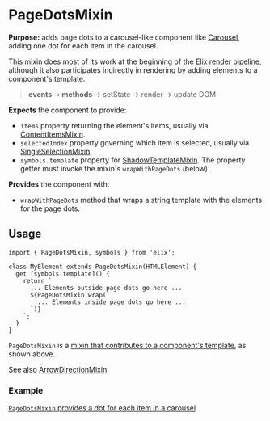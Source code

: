 # PageDotsMixin

**Purpose:** adds page dots to a carousel-like component like [Carousel](Carousel), adding one dot for each item in the carousel.

This mixin does most of its work at the beginning of the [Elix render pipeline](/documentation#elix-render-pipeline), although it also participates indirectly in rendering by adding elements to a component's template.

> **events** ➞ **methods** → setState → render → update DOM

**Expects** the component to provide:
* `items` property returning the element's items, usually via [ContentItemsMixin](ContentItemsMixin).
* `selectedIndex` property governing which item is selected, usually via [SingleSelectionMixin](SingleSelectionMixin).
* `symbols.template` property for [ShadowTemplateMixin](ShadowTemplateMixin). The property getter must invoke the mixin's `wrapWithPageDots` (below).

**Provides** the component with:
* `wrapWithPageDots` method that wraps a string template with the elements for the page dots.


## Usage

    import { PageDotsMixin, symbols } from 'elix';

    class MyElement extends PageDotsMixin(HTMLElement) {
      get [symbols.template]() {
        return `
          ... Elements outside page dots go here ...
          ${PageDotsMixin.wrap(`
            ... Elements inside page dots go here ...
          `)}
        `;
      }
    }

`PageDotsMixin` is a [mixin that contributes to a component's template](mixins#mixins-that-contribute-to-a-component-s-template), as shown above.

See also [ArrowDirectionMixin](ArrowDirectionMixin).


### Example

[`PageDotsMixin` provides a dot for each item in a carousel](/demos/slidingPagesWithDots.html)
